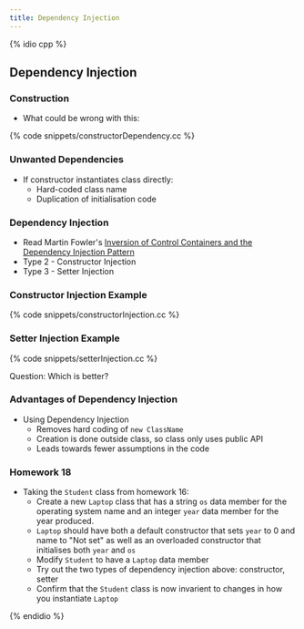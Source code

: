 ```yaml
---
title: Dependency Injection
---
```


{% idio cpp %}

## Dependency Injection

### Construction

* What could be wrong with this:

{% code snippets/constructorDependency.cc %}


### Unwanted Dependencies

* If constructor instantiates class directly:
    * Hard-coded class name
    * Duplication of initialisation code


### Dependency Injection

* Read Martin Fowler's [Inversion of Control Containers and the Dependency Injection Pattern](http://www.martinfowler.com/articles/injection.html)
* Type 2 - Constructor Injection
* Type 3 - Setter Injection


### Constructor Injection Example

{% code snippets/constructorInjection.cc %}


### Setter Injection Example

{% code snippets/setterInjection.cc %}

Question: Which is better?


### Advantages of Dependency Injection

* Using Dependency Injection
    * Removes hard coding of `new ClassName`
    * Creation is done outside class, so class only uses public API
    * Leads towards fewer assumptions in the code

### Homework 18

* Taking the `Student` class from homework 16: 
   * Create a new `Laptop` class that has a string `os` data member for the operating system name and an integer  `year` data member for the year produced. 
   * `Laptop` should have both a default constructor that sets `year` to 0 and name to "Not set" as well as an overloaded constructor that initialises both `year` and  `os`
   * Modify `Student` to have a `Laptop` data member 
   * Try out the two types of dependency injection above: constructor, setter
   * Confirm that the `Student` class is now invarient to changes in how you instantiate `Laptop`    

{% endidio %}
